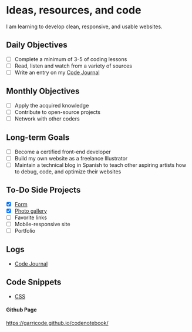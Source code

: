 <h1>Ideas, resources, and code</h1>

<p>I am learning to develop clean, responsive, and usable websites.</p>

## Daily Objectives ##
- [ ] Complete a minimum of 3-5 of coding lessons
- [ ] Read, listen and watch from a variety of sources
- [ ] Write an entry on my [Code Journal](https://github.com/garricode/codenotebook/blob/master/codejournal.txt)

## Monthly Objectives ##
- [ ] Apply the acquired knowledge
- [ ] Contribute to open-source projects
- [ ] Network with other coders

## Long-term Goals ##
- [ ] Become a certified front-end developer
- [ ] Build my own website as a freelance Illustrator
- [ ] Maintain a technical blog in Spanish to teach other aspiring artists how to debug, code, and optimize their websites

## To-Do Side Projects ##
- [x] [Form](https://garricode.github.io/website-request-form/)
- [x] [Photo gallery](https://garricode.github.io/photogallery/)
- [ ] Favorite links
- [ ] Mobile-responsive site
- [ ] Portfolio

## Logs ##
* [Code Journal](https://github.com/garricode/codenotebook/blob/master/codejournal.txt)

## Code Snippets ##
* [CSS](https://github.com/garricode/hello-world/blob/master/ccs-snippets.md)

#### Github Page ####
https://garricode.github.io/codenotebook/

